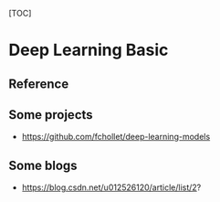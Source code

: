 [TOC]

# Deep Learning Basic

## Reference

## Some projects
+ https://github.com/fchollet/deep-learning-models

## Some blogs
+ https://blog.csdn.net/u012526120/article/list/2?